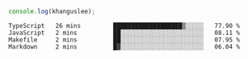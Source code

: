 ```js
console.log(khanguslee);
```

<!--START_SECTION:waka-->

```text
TypeScript   26 mins         ███████████████████▒░░░░░   77.90 %
JavaScript   2 mins          ██░░░░░░░░░░░░░░░░░░░░░░░   08.11 %
Makefile     2 mins          ██░░░░░░░░░░░░░░░░░░░░░░░   07.95 %
Markdown     2 mins          █▓░░░░░░░░░░░░░░░░░░░░░░░   06.04 %
```

<!--END_SECTION:waka-->

<!--
**khanguslee/khanguslee** is a ✨ _special_ ✨ repository because its `README.md` (this file) appears on your GitHub profile.

Here are some ideas to get you started:

- 🔭 I’m currently working on ...
- 🌱 I’m currently learning ...
- 👯 I’m looking to collaborate on ...
- 🤔 I’m looking for help with ...
- 💬 Ask me about ...
- 📫 How to reach me: ...
- 😄 Pronouns: ...
- ⚡ Fun fact: ...
-->
